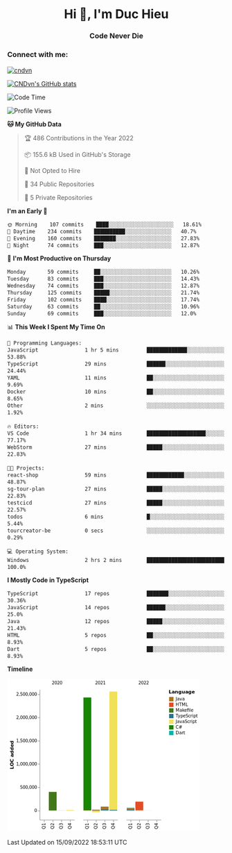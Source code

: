 <h1 align="center">Hi 👋, I'm Duc Hieu</h1>
<h3 align="center">Code Never Die</h3>

<h3 align="left">Connect with me:</h3>
<p align="left">
<a href="https://linkedin.com/in/cndvn" target="blank"><img align="center" src="https://img.shields.io/badge/LinkedIn-0077B5?style=for-the-badge&logo=linkedin&logoColor=white" alt="cndvn"/></a>
<!--
<a href="https://fb.com/cnd.duchieu" target="blank"><img align="center" src="https://img.shields.io/badge/Facebook-1877F2?style=for-the-badge&logo=facebook&logoColor=white" alt="cnd.duchieu"/></a>
 -->
</p>

[![CNDvn's GitHub stats](https://github-readme-stats.vercel.app/api?username=cndvn)](https://github.com/anuraghazra/github-readme-stats)

<!--START_SECTION:waka-->
![Code Time](http://img.shields.io/badge/Code%20Time-887%20hrs%2036%20mins-blue)

![Profile Views](http://img.shields.io/badge/Profile%20Views-0-blue)

**🐱 My GitHub Data** 

> 🏆 486 Contributions in the Year 2022
 > 
> 📦 155.6 kB Used in GitHub's Storage 
 > 
> 🚫 Not Opted to Hire
 > 
> 📜 34 Public Repositories 
 > 
> 🔑 5 Private Repositories  
 > 
**I'm an Early 🐤** 

```text
🌞 Morning    107 commits    ████░░░░░░░░░░░░░░░░░░░░░   18.61% 
🌆 Daytime    234 commits    ██████████░░░░░░░░░░░░░░░   40.7% 
🌃 Evening    160 commits    ███████░░░░░░░░░░░░░░░░░░   27.83% 
🌙 Night      74 commits     ███░░░░░░░░░░░░░░░░░░░░░░   12.87%

```
📅 **I'm Most Productive on Thursday** 

```text
Monday       59 commits     ██░░░░░░░░░░░░░░░░░░░░░░░   10.26% 
Tuesday      83 commits     ███░░░░░░░░░░░░░░░░░░░░░░   14.43% 
Wednesday    74 commits     ███░░░░░░░░░░░░░░░░░░░░░░   12.87% 
Thursday     125 commits    █████░░░░░░░░░░░░░░░░░░░░   21.74% 
Friday       102 commits    ████░░░░░░░░░░░░░░░░░░░░░   17.74% 
Saturday     63 commits     ██░░░░░░░░░░░░░░░░░░░░░░░   10.96% 
Sunday       69 commits     ███░░░░░░░░░░░░░░░░░░░░░░   12.0%

```


📊 **This Week I Spent My Time On** 

```text
💬 Programming Languages: 
JavaScript               1 hr 5 mins         █████████████░░░░░░░░░░░░   53.88% 
TypeScript               29 mins             ██████░░░░░░░░░░░░░░░░░░░   24.44% 
YAML                     11 mins             ██░░░░░░░░░░░░░░░░░░░░░░░   9.69% 
Docker                   10 mins             ██░░░░░░░░░░░░░░░░░░░░░░░   8.65% 
Other                    2 mins              ░░░░░░░░░░░░░░░░░░░░░░░░░   1.92%

🔥 Editors: 
VS Code                  1 hr 34 mins        ███████████████████░░░░░░   77.17% 
WebStorm                 27 mins             █████░░░░░░░░░░░░░░░░░░░░   22.83%

🐱‍💻 Projects: 
react-shop               59 mins             ████████████░░░░░░░░░░░░░   48.87% 
sg-tour-plan             27 mins             █████░░░░░░░░░░░░░░░░░░░░   22.83% 
testcicd                 27 mins             █████░░░░░░░░░░░░░░░░░░░░   22.57% 
todos                    6 mins              █░░░░░░░░░░░░░░░░░░░░░░░░   5.44% 
tourcreator-be           0 secs              ░░░░░░░░░░░░░░░░░░░░░░░░░   0.29%

💻 Operating System: 
Windows                  2 hrs 2 mins        █████████████████████████   100.0%

```

**I Mostly Code in TypeScript** 

```text
TypeScript               17 repos            ███████░░░░░░░░░░░░░░░░░░   30.36% 
JavaScript               14 repos            ██████░░░░░░░░░░░░░░░░░░░   25.0% 
Java                     12 repos            █████░░░░░░░░░░░░░░░░░░░░   21.43% 
HTML                     5 repos             ██░░░░░░░░░░░░░░░░░░░░░░░   8.93% 
Dart                     5 repos             ██░░░░░░░░░░░░░░░░░░░░░░░   8.93%

```


**Timeline**

![Chart not found](https://raw.githubusercontent.com/CNDvn/CNDvn/main/charts/bar_graph.png) 


 Last Updated on 15/09/2022 18:53:11 UTC
<!--END_SECTION:waka-->
